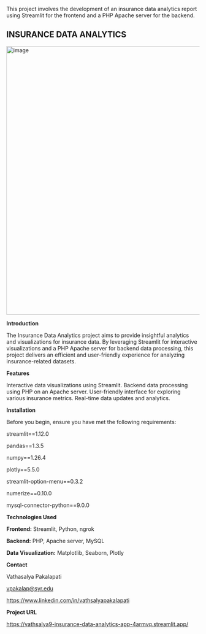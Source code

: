 This project involves the development of an insurance data analytics report using Streamlit for the frontend and a PHP Apache server for the backend.

## INSURANCE DATA ANALYTICS

<img width="700" alt="image" src="https://github.com/user-attachments/assets/d7ac89c4-fa41-47ee-afa4-d5971c8b744c">


****Introduction****

The Insurance Data Analytics project aims to provide insightful analytics and visualizations for insurance data. By leveraging Streamlit for interactive visualizations and a PHP Apache server for backend data processing, this project delivers an efficient and user-friendly experience for analyzing insurance-related datasets.

****Features****

Interactive data visualizations using Streamlit.
Backend data processing using PHP on an Apache server.
User-friendly interface for exploring various insurance metrics.
Real-time data updates and analytics.

****Installation****

Before you begin, ensure you have met the following requirements:

streamlit==1.12.0

pandas==1.3.5

numpy==1.26.4

plotly==5.5.0

streamlit-option-menu==0.3.2

numerize==0.10.0

mysql-connector-python==9.0.0

****Technologies Used****

**Frontend:** Streamlit, Python, ngrok

**Backend:** PHP, Apache server, MySQL

**Data Visualization:** Matplotlib, Seaborn, Plotly

****Contact****

Vathasalya Pakalapati

vpakalap@syr.edu

https://www.linkedin.com/in/vathsalyapakalapati

****Project URL****

https://vathsalya9-insurance-data-analytics-app-4armvq.streamlit.app/


